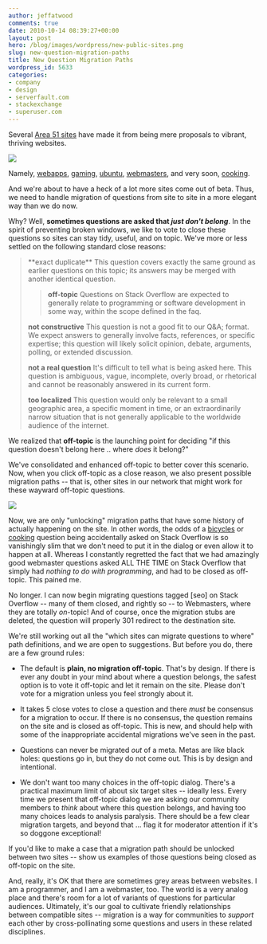 ```yaml
---
author: jeffatwood
comments: true
date: 2010-10-14 08:39:27+00:00
layout: post
hero: /blog/images/wordpress/new-public-sites.png
slug: new-question-migration-paths
title: New Question Migration Paths
wordpress_id: 5633
categories:
- company
- design
- serverfault.com
- stackexchange
- superuser.com
---
```


Several [Area 51 sites](http://area51.stackexchange.com/) have made it from being mere proposals to vibrant, thriving websites.

![](/blog/images/wordpress/new-public-sites.png)

Namely, [webapps](http://webapps.stackexchange.com), [gaming](http://gaming.stackexchange.com), [ubuntu](http://askubuntu.com), [webmasters](http://webmasters.stackexchange.com), and very soon, [cooking](http://cooking.stackexchange.com).

And we're about to have a heck of a lot more sites come out of beta. Thus, we need to handle migration of questions from site to site in a more elegant way than we do now.

Why? Well, **sometimes questions are asked that _just don't belong_**. In the spirit of preventing broken windows, we like to vote to close these questions so sites can stay tidy, useful, and on topic. We've more or less settled on the following standard close reasons:



<blockquote>
**exact duplicate**
This question covers exactly the same ground as earlier questions on this topic; its answers may be merged with another identical question.


> 
> **off-topic**
Questions on Stack Overflow are expected to generally relate to programming or software development in some way, within the scope defined in the faq.
> 
> 

**not constructive**
This question is not a good fit to our Q&A; format. We expect answers to generally involve facts, references, or specific expertise; this question will likely solicit opinion, debate, arguments, polling, or extended discussion.

**not a real question**
It's difficult to tell what is being asked here. This question is ambiguous, vague, incomplete, overly broad, or rhetorical and cannot be reasonably answered in its current form.

**too localized**
This question would only be relevant to a small geographic area, a specific moment in time, or an extraordinarily narrow situation that is not generally applicable to the worldwide audience of the internet.
</blockquote>



We realized that **off-topic** is the launching point for deciding "if this question doesn't belong here .. where _does_ it belong?" 

We've consolidated and enhanced off-topic to better cover this scenario. Now, when you click off-topic as a close reason, we also present possible migration paths -- that is, other sites in our network that might work for these wayward off-topic questions.

![](/blog/images/wordpress/new-offtopic-dialog.png)

Now, we are only "unlocking" migration paths that have some history of actually happening on the site. In other words, the odds of a [bicycles](http://bicycles.stackexchange.com) or [cooking](http://cooking.stackexchange.com) question being accidentally asked on Stack Overflow is so vanishingly slim that we don't need to put it in the dialog or even allow it to happen at all. Whereas I constantly regretted the fact that we had amazingly good webmaster questions asked ALL THE TIME on Stack Overflow that simply had _nothing to do with programming_, and had to be closed as off-topic. This pained me.

No longer. I can now begin migrating questions tagged [seo] on Stack Overflow -- many of them closed, and rightly so -- to Webmasters, where they are totally _on_-topic! And of course, once the migration stubs are deleted, the question will properly 301 redirect to the destination site.

We're still working out all the "which sites can migrate questions to where" path definitions, and we are open to suggestions. But before you do, there are a few ground rules:





  * The default is **plain, no migration off-topic**. That's by design. If there is ever any doubt in your mind about where a question belongs, the safest option is to vote it off-topic and let it remain on the site. Please don't vote for a migration unless you feel strongly about it.

  * It takes 5 close votes to close a question and there _must_ be consensus for a migration to occur. If there is no consensus, the question remains on the site and is closed as off-topic. This is new, and should help with some of the inappropriate accidental migrations we've seen in the past.

  * Questions can never be migrated _out_ of a meta. Metas are like black holes: questions go in, but they do not come out. This is by design and intentional.

  * We don't want too many choices in the off-topic dialog. There's a practical maximum limit of about six target sites -- ideally less. Every time we present that off-topic dialog we are asking our community members to _think_ about where this question belongs, and having too many choices leads to analysis paralysis. There should be a few clear migration targets, and beyond that ... flag it for moderator attention if it's so doggone exceptional!


If you'd like to make a case that a migration path should be unlocked between two sites -- show us examples of those questions being closed as off-topic on the site.

And, really, it's OK that there are sometimes grey areas between websites. I am a programmer, and I am a webmaster, too. The world is a very analog place and there's room for a lot of variants of questions for particular audiences. Ultimately, it's our goal to cultivate friendly relationships between compatible sites -- migration is a way for communities to _support_ each other by cross-pollinating some questions and users in these related disciplines.
